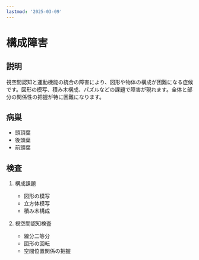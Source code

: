 ```yaml
---
lastmod: '2025-03-09'
---
```


# 構成障害

## 説明

視空間認知と運動機能の統合の障害により、図形や物体の構成が困難になる症候です。図形の模写、積み木構成、パズルなどの課題で障害が現れます。全体と部分の関係性の把握が特に困難になります。

## 病巣

- 頭頂葉
- 後頭葉
- 前頭葉

## 検査

1. 構成課題

   - 図形の模写
   - 立方体模写
   - 積み木構成

2. 視空間認知検査
   - 線分二等分
   - 図形の回転
   - 空間位置関係の把握
